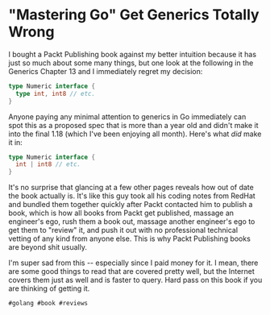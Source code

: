 # "Mastering Go" Get Generics Totally Wrong

I bought a Packt Publishing book against my better intuition because it
has just so much about some many things, but one look at the following
in the Generics Chapter 13 and I immediately regret my decision:

```go
type Numeric interface {
  type int, int8 // etc.
}
```

Anyone paying any minimal attention to generics in Go immediately can
spot this as a proposed spec that is more than a year old and didn't
make it into the final 1.18 (which I've been enjoying all month). Here's
what *did* make it in:

```go
type Numeric interface {
  int | int8 // etc.
}
```

It's no surprise that glancing at a few other pages reveals how out of
date the book actually is. It's like this guy took all his coding notes
from RedHat and bundled them together quickly after Packt contacted him
to publish a book, which is how all books from Packt get published,
massage an engineer's ego, rush them a book out, massage another
engineer's ego to get them to "review" it, and push it out with no
professional technical vetting of any kind from anyone else. This is why
Packt Publishing books are beyond shit usually.

I'm super sad from this -- especially since I paid money for it. I mean,
there are some good things to read that are covered pretty well, but the
Internet covers them just as well and is faster to query. Hard pass on
this book if you are thinking of getting it.

    #golang #book #reviews
